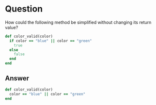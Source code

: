 # Question
How could the following method be simplified without changing its return value?
```ruby
def color_valid(color)
  if color == "blue" || color == "green"
    true
  else
    false
  end
end
```
## Answer
```ruby
def color_valid(color)
  color == "blue" || color == "green"
end
```
